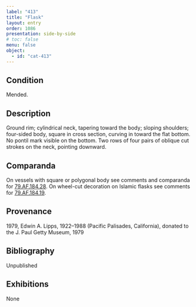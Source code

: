 ```yaml
---
label: "413"
title: "Flask"
layout: entry
order: 1086
presentation: side-by-side
# toc: false
menu: false
object:
  - id: "cat-413"
---
```


## Condition

Mended.

## Description

Ground rim; cylindrical neck, tapering toward the body; sloping shoulders; four-sided body, square in cross section, curving in toward the flat bottom. No pontil mark visible on the bottom. Two rows of four pairs of oblique cut strokes on the neck, pointing downward.

## Comparanda

On vessels with square or polygonal body see comments and comparanda for [79.AF.184.28](#cat). On wheel-cut decoration on Islamic flasks see comments for [79.AF.184.19](#cat).

## Provenance

1979, Edwin A. Lipps, 1922–1988 (Pacific Palisades, California), donated to the J. Paul Getty Museum, 1979

## Bibliography

Unpublished

## Exhibitions

None